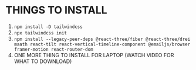 # THINGS TO INSTALL

1. ```npm install -D tailwindcss```
2. ```npx tailwindcss init```
3. ```npm install --legacy-peer-deps @react-three/fiber @react-three/drei maath react-tilt react-vertical-timeline-component @emailjs/browser framer-motion react-router-dom```
4. ONE MORE THING TO INSTALL FOR LAPTOP (WATCH VIDEO FOR WHAT TO DOWNLOAD)
